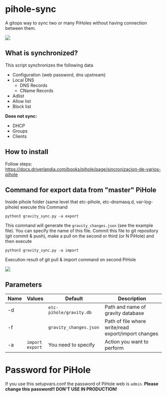 # pihole-sync
A gitops way to sync two or many PiHoles without having connection between them.

[![](https://docs.driverlandia.com/uploads/images/gallery/2023-10/scaled-1680-/YzZcEwjAOPOvwIHo-image-1697823619387.png)](https://docs.driverlandia.com/uploads/images/gallery/2023-10/YzZcEwjAOPOvwIHo-image-1697823619387.png)

## What is synchronized?

This script synchronizes the following data

- Configuration (web password, dns upstream)
- Local DNS 
  - DNS Records
  - CName Records
- Adlist
- Allow list 
- Block list

**Does not sync:**

- DHCP
- Groups
- Clients 


## How to install

Follow steps: https://docs.driverlandia.com/books/pihole/page/sincronizacion-de-varios-pihole

## Command for export data from "master" PiHole

Inside pihole folder (same level that etc-pihole, etc-dnsmasq.d, var-log-pihole) execute this Command


```
python3 gravity_sync.py -a export
```

This command will generate the `gravity_changes.json` (see the example file). You can specify the name of this file.
Commit this file to git repository (git commit & push), make a pull on the second or third (or N PiHole) and then execute

```
python3 gravity_sync.py -a import
```

Execution result of git pull & import command on second PiHole

[![](https://docs.driverlandia.com/uploads/images/gallery/2023-10/scaled-1680-/xZyFuURATx1sQGcK-image-1698661376076.png)](https://docs.driverlandia.com/uploads/images/gallery/2023-10/xZyFuURATx1sQGcK-image-1698661376076.png)

## Parameters

|Name|Values|Default|Description|
|-|-|-|-|
|-d||`etc-pihole/gravity.db`|Path and name of gravity database|
|-f||`gravity_changes.json`|Path of file where write/read export/import changes|
|-a|`import`<br>`export`|You need to specify|Action you want to perform|


# Password for PiHole 

If you use this setupvars.conf the password of PiHole web is `admin`. 
**Please change this password!! DON'T USE IN PRODUCTION!**